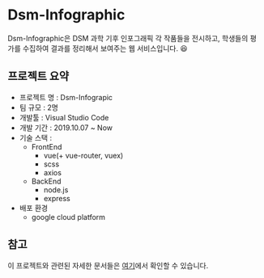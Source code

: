 # Dsm-Infographic

Dsm-Infographic은 DSM 과학 기후 인포그래픽 각 작품들을 전시하고, 학생들의 평가를 수집하여 결과를 정리해서 보여주는 웹 서비스입니다. :laughing:  

## 프로젝트 요약

- 프로젝트 명 : Dsm-Infograpic
- 팀 규모 : 2명
- 개발툴 : Visual Studio Code
- 개발 기간 : 2019.10.07 ~ Now
- 기술 스택 : 
  - FrontEnd
    - vue(+ vue-router, vuex)
    - scss
    - axios
  - BackEnd
    - node.js
    - express
- 배포 환경
  - google cloud platform

## 참고

이 프로젝트와 관련된 자세한 문서들은 [여기](./doc/README.md)에서 확인할 수 있습니다.
